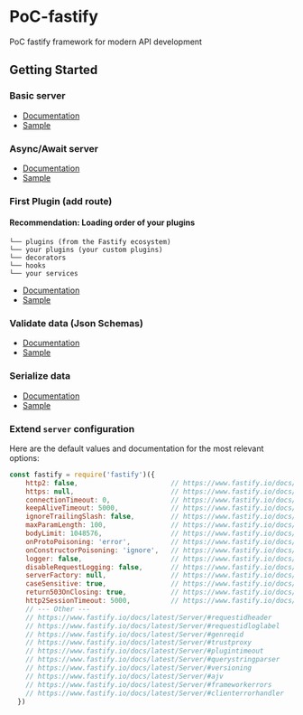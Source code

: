 # PoC-fastify
PoC fastify framework for modern API development


## Getting Started

### Basic server
- [Documentation](https://www.fastify.io/docs/latest/Getting-Started/#your-first-server)
- [Sample](basics/basic_server.js)


### Async/Await server
- [Documentation](https://www.fastify.io/docs/latest/Getting-Started/#your-first-server)
- [Sample](basics/async_server.js)

### First Plugin (add route)

#### Recommendation: Loading order of your plugins

```
└── plugins (from the Fastify ecosystem)
└── your plugins (your custom plugins)
└── decorators
└── hooks
└── your services
```

- [Documentation](https://www.fastify.io/docs/latest/Getting-Started/#your-first-plugin)
- [Sample](basics/basic_plugin.js)


### Validate data (Json Schemas)

- [Documentation](https://www.fastify.io/docs/latest/Getting-Started/#validate-your-data)
- [Sample](basics/validate_data.js)


### Serialize data

- [Documentation](https://www.fastify.io/docs/latest/Getting-Started/#serialize-your-data)
- [Sample](basics/serialize_data.js)

### Extend `server` configuration

Here are the default values and documentation for the most relevant options:

```js
const fastify = require('fastify')({
    http2: false,                       // https://www.fastify.io/docs/latest/Server/#http2
    https: null,                        // https://www.fastify.io/docs/latest/Server/#https
    connectionTimeout: 0,               // https://www.fastify.io/docs/latest/Server/#connectiontimeout
    keepAliveTimeout: 5000,             // https://www.fastify.io/docs/latest/Server/#keepalivetimeout
    ignoreTrailingSlash: false,         // https://www.fastify.io/docs/latest/Server/#ignoretrailingslash
    maxParamLength: 100,                // https://www.fastify.io/docs/latest/Server/#maxparamlength
    bodyLimit: 1048576,                 // https://www.fastify.io/docs/latest/Server/#bodylimit
    onProtoPoisoning: 'error',          // https://www.fastify.io/docs/latest/Server/#onprotopoisoning
    onConstructorPoisoning: 'ignore',   // https://www.fastify.io/docs/latest/Server/#onconstructorpoisoning
    logger: false,                      // https://www.fastify.io/docs/latest/Server/#logger
    disableRequestLogging: false,       // https://www.fastify.io/docs/latest/Server/#disablerequestlogging
    serverFactory: null,                // https://www.fastify.io/docs/latest/Server/#serverfactory
    caseSensitive: true,                // https://www.fastify.io/docs/latest/Server/#casesensitive
    return503OnClosing: true,           // https://www.fastify.io/docs/latest/Server/#return503onclosing
    http2SessionTimeout: 5000,          // https://www.fastify.io/docs/latest/Server/#http2sessiontimeout
    // --- Other ---
    // https://www.fastify.io/docs/latest/Server/#requestidheader
    // https://www.fastify.io/docs/latest/Server/#requestidloglabel
    // https://www.fastify.io/docs/latest/Server/#genreqid
    // https://www.fastify.io/docs/latest/Server/#trustproxy
    // https://www.fastify.io/docs/latest/Server/#plugintimeout
    // https://www.fastify.io/docs/latest/Server/#querystringparser
    // https://www.fastify.io/docs/latest/Server/#versioning
    // https://www.fastify.io/docs/latest/Server/#ajv
    // https://www.fastify.io/docs/latest/Server/#frameworkerrors
    // https://www.fastify.io/docs/latest/Server/#clienterrorhandler
  })
```
